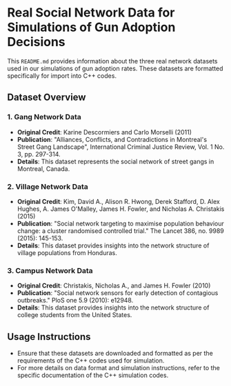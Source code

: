 # Real Social Network Data for Simulations of Gun Adoption Decisions

This `README.md` provides information about the three real network datasets used in our simulations of gun adoption rates. These datasets are formatted specifically for import into C++ codes.

## Dataset Overview

### 1. Gang Network Data

- **Original Credit**: Karine Descormiers and Carlo Morselli (2011)
- **Publication**: "Alliances, Conflicts, and Contradictions in Montreal's Street Gang Landscape", International Criminal Justice Review, Vol. 1 No. 3, pp. 297-314.
- **Details**: This dataset represents the social network of street gangs in Montreal, Canada.

### 2. Village Network Data

- **Original Credit**: Kim, David A., Alison R. Hwong, Derek Stafford, D. Alex Hughes, A. James O'Malley, James H. Fowler, and Nicholas A. Christakis (2015)
- **Publication**:  "Social network targeting to maximise population behaviour change: a cluster randomised controlled trial." The Lancet 386, no. 9989 (2015): 145-153.
- **Details**: This dataset provides insights into the network structure of village populations from Honduras.

### 3. Campus Network Data

- **Original Credit**: Christakis, Nicholas A., and James H. Fowler (2010)
- **Publication**: "Social network sensors for early detection of contagious outbreaks." PloS one 5.9 (2010): e12948.
- **Details**: This dataset provides insights into the network structure of college students from the United States.

## Usage Instructions

- Ensure that these datasets are downloaded and formatted as per the requirements of the C++ codes used for simulation.
- For more details on data format and simulation instructions, refer to the specific documentation of the C++ simulation codes.

